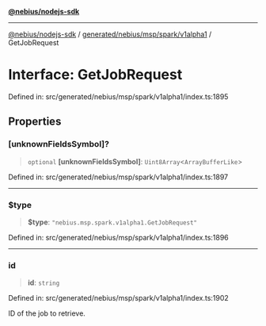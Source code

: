 [**@nebius/nodejs-sdk**](../../../../../../README.md)

---

[@nebius/nodejs-sdk](../../../../../../README.md) / [generated/nebius/msp/spark/v1alpha1](../README.md) / GetJobRequest

# Interface: GetJobRequest

Defined in: src/generated/nebius/msp/spark/v1alpha1/index.ts:1895

## Properties

### \[unknownFieldsSymbol\]?

> `optional` **\[unknownFieldsSymbol\]**: `Uint8Array`\<`ArrayBufferLike`\>

Defined in: src/generated/nebius/msp/spark/v1alpha1/index.ts:1897

---

### $type

> **$type**: `"nebius.msp.spark.v1alpha1.GetJobRequest"`

Defined in: src/generated/nebius/msp/spark/v1alpha1/index.ts:1896

---

### id

> **id**: `string`

Defined in: src/generated/nebius/msp/spark/v1alpha1/index.ts:1902

ID of the job to retrieve.
